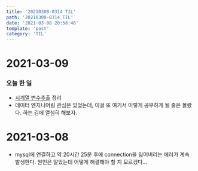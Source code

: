```yaml
---
title: '20210308-0314 TIL'
path: '20210308-0314_TIL'
date: '2021-03-08 20:58:46'
template: 'post'
category: 'TIL'
---
```


# 2021-03-09
### 오늘 한 일
* [시계열 변수추출](https://eun-seong.github.io/TIL/posts/DataAnalysis/time_series01_data_feature_engineering) 정리
* 데이터 엔지니어링 관심은 있었는데, 이걸 또 여기서 이렇게 공부하게 될 줄은 몰랐다. 하는 김에 열심히 해보자.


# 2021-03-08
* mysql에 연결하고 약 20시간 25분 후에 connection을 잃어버리는 에러가 계속 발생한다. 원인은 알았는데 어떻게 해결해야 할 지 모르겠다...